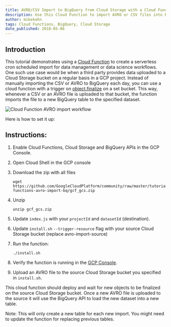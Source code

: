 ```yaml
---
title: AVRO/CSV Import to BigQuery from Cloud Storage with a Cloud Function
description: Use this Cloud Function to import AVRO or CSV files into BigQuery from Google Cloud Storage
author: mikekahn
tags: Cloud Functions, BigQuery, Cloud Storage
date_published: 2018-05-06
---
```

## Introduction

This tutorial demonstrates using a [Cloud Function][function] to create a serverless cron
scheduled import for data management or data science workflows. One such use case would
be when a third party provides data uploaded to a Cloud Storage bucket on a
regular basis in a GCP project. Instead of manually importing the CSV or AVRO to
BigQuery each day, you can use a cloud function with a trigger on
[object.finalize][finalize] on a set bucket. This way, whenever a CSV or an AVRO file is
uploaded to that bucket, the function imports the file to a new BigQuery table to the
specified dataset.

![Cloud Function AVRO import workflow](https://storage.googleapis.com/gcp-community/tutorials/cloud-functions-avro-import-bq/cloud-function-import.png)

[function]: https://cloud.google.com/functions/docs/
[finalize]: https://cloud.google.com/functions/docs/calling/storage#object_finalize

Here is how to set it up:

## Instructions:

1.  Enable Cloud Functions, Cloud Storage and BigQuery APIs in the GCP Console.
1.  Open Cloud Shell in the GCP console
1.  Download the zip with all files

        wget https://github.com/GoogleCloudPlatform/community/raw/master/tutorials/cloud-functions-avro-import-bq/gcf_gcs.zip

1.  Unzip

        unzip gcf_gcs.zip

1.  Update `index.js` with your `projectId` and `datasetId` (destination).
1.  Update `install.sh` `--trigger-resource` flag with your source Cloud Storage
    bucket (replace avro-import-source)
1.  Run the function: 

        ./install.sh

1.  Verify the function is running in the [GCP Console][console].
1.  Upload an AVRO file to the source Cloud Storage bucket you specified in `install.sh`.

[console]: https://console.cloud.google.com/functions/

This cloud function should deploy and wait for new objects to be finalized on
the source Cloud Storage bucket. Once a new AVRO file is uploaded to the source it
will use the BigQuery API to load the new dataset into a new table.

Note: This will only create a new table for each new import. You might need to
update the function for replacing previous tables.
